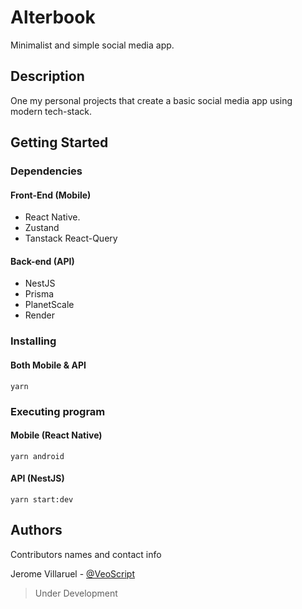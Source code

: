 # Alterbook

Minimalist and simple social media app.

## Description

One my personal projects that create a basic social media app using modern tech-stack.

## Getting Started

### Dependencies

#### Front-End (Mobile)
* React Native.
* Zustand
* Tanstack React-Query

#### Back-end (API)
* NestJS
* Prisma
* PlanetScale
* Render

### Installing

#### Both Mobile & API
```
yarn
```

### Executing program

#### Mobile (React Native)
```
yarn android
```

#### API (NestJS)
```
yarn start:dev
```

## Authors

Contributors names and contact info

Jerome Villaruel - [@VeoScript](https://www.jeromevillaruel.cf/)

> Under Development
